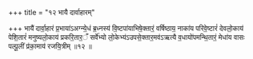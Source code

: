 +++
title = "१२ भायै दार्वाहारम्"

+++
भायै॑ दार्वा॒हारं प्र॒भाया॑ऽअग्न्ये॒धं ब्र॒ध्नस्य॑ वि॒ष्टपा॑याभिषे॒क्तारं॒ वर्षिष्ठाय॒ नाका॑य परिवे॒ष्टारं॑ देवलो॒काय॑ पेशि॒तारं॑ मनुष्यलो॒काय॑ प्रकरि॒तार॒ँ सर्वे॑भ्यो लो॒केभ्य॑ऽउपसे॒क्तार॒मव॑ऽऋत्यै व॒धायो॑पमन्थि॒तारं॒ मेधा॑य वासः पल्पू॒लीं प्र॑का॒माय॑ रजयि॒त्रीम् ॥१२ ॥